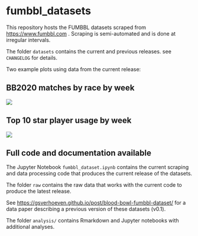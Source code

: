 # fumbbl_datasets
This repository hosts the FUMBBL datasets scraped from https://www.fumbbl.com .
Scraping is semi-automated and is done at irregular intervals.

The folder `datasets` contains the current and previous releases. 
see `CHANGELOG` for details.

Two example plots using data from the current release:

## BB2020 matches by race by week

![](datasets/v0.5/match_volumes_by_race.png)

## Top 10 star player usage by week

![](datasets/v0.5/star_players_by_week.png)

## Full code and documentation available

The Jupyter Notebook `fumbbl_dataset.ipynb` contains the current scraping and data processing code that produces the current release of the datasets.

The folder `raw` contains the raw data that works with the current code to produce the latest release.

See https://gsverhoeven.github.io/post/blood-bowl-fumbbl-dataset/ for a data paper describing a previous version of these datasets (v0.1).

The folder `analysis/` contains Rmarkdown and Jupyter notebooks with additional analyses.

